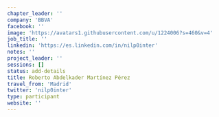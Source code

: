 ```yaml
---
chapter_leader: ''
company: 'BBVA'
facebook: ''
image: 'https://avatars1.githubusercontent.com/u/1224006?s=460&v=4'
job_title: ''
linkedin: 'https://es.linkedin.com/in/nilp0inter'
notes: ''
project_leader: ''
sessions: []
status: add-details
title: Roberto Abdelkader Martínez Pérez
travel_from: 'Madrid'
twitter: 'nilp0inter'
type: participant
website: ''
---
```


<!-- put more details about participant here -->
